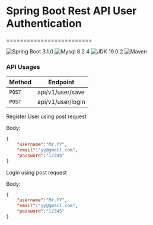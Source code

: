 # Spring Boot Rest API User Authentication
=========================

![Spring Boot 3.1.0](https://img.shields.io/badge/Spring%20Boot-2.0-brightgreen.svg)
![Mysql 8.2.4](https://img.shields.io/badge/Mysql-8.2.4-blue.svg)
![JDK 19.0.2](https://img.shields.io/badge/JDK-1.8-brightgreen.svg)
![Maven](https://img.shields.io/badge/Maven-4.0.0-yellowgreen.svg)


### API Usages

|Method | Endpoint|
| -------- | -------- |
| `POST`     | api/v1/user/save |
| `POST`     | api/v1/user/login|



Register User using post request

Body:

```json
{
    "username":"Mr.YY",
    "email":"yy@gmail.com",
    "password":"12345"
}
```

Login using post request

Body:

```json
{
    "username":"Mr.YY",
    "email":"yy@gmail.com",
    "password":"12345"
}
```
